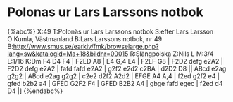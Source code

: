 # Polonas ur Lars Larssons notbok

{%abc%}
X:49
T:Polonäs ur Lars Larssons notbok
S:efter Lars Larsson
O:Kumla, Västmanland
B:Lars Larssons notbok, nr 49
B:http://www.smus.se/earkiv/fmk/browselarge.php?lang=sw&katalogid=Ma+18&bildnr=00015
R:Slängpolska
Z:Nils L
M:3/4
L:1/16
K:Dm
F4 D4 F4 | F2ED A8 | E4 G,4 E4 | F2EF G8 | F2D2 defg e2A2 | 
F2D2 defg e2A2 | fafd fafd e2A2 | g2f2 e2d2 c2BA | d2D2 D8 ||
ABcd e2ag g2g2 | ABcd e2ag g2g2 | c2e2 d2f2 A2d2 | EFGE A4 A,4 | 
f2ed g2f2 e4 | gfed b2b2 a4 | GFED G2F2 F4 | GFED B2B2 A4 | 
gbge fafd egec | f2ed d4 D4 |] 
{%endabc%}
